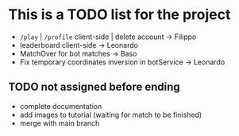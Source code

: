 # This is a TODO list for the project

- `/play` | `/profile` client-side | delete account -> Filippo
- leaderboard client-side -> Leonardo
- MatchOver for bot matches -> Baso
- Fix temporary coordinates inversion in botService -> Leonardo

## TODO not assigned before ending

- complete documentation
- add images to tutorial (waiting for match to be finished)
- merge with main branch
